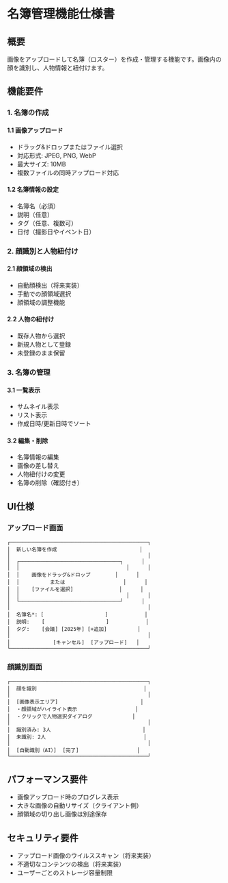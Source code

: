 # 名簿管理機能仕様書

## 概要

画像をアップロードして名簿（ロスター）を作成・管理する機能です。画像内の顔を識別し、人物情報と紐付けます。

## 機能要件

### 1. 名簿の作成

#### 1.1 画像アップロード
- ドラッグ&ドロップまたはファイル選択
- 対応形式: JPEG, PNG, WebP
- 最大サイズ: 10MB
- 複数ファイルの同時アップロード対応

#### 1.2 名簿情報の設定
- 名簿名（必須）
- 説明（任意）
- タグ（任意、複数可）
- 日付（撮影日やイベント日）

### 2. 顔識別と人物紐付け

#### 2.1 顔領域の検出
- 自動顔検出（将来実装）
- 手動での顔領域選択
- 顔領域の調整機能

#### 2.2 人物の紐付け
- 既存人物から選択
- 新規人物として登録
- 未登録のまま保留

### 3. 名簿の管理

#### 3.1 一覧表示
- サムネイル表示
- リスト表示
- 作成日時/更新日時でソート

#### 3.2 編集・削除
- 名簿情報の編集
- 画像の差し替え
- 人物紐付けの変更
- 名簿の削除（確認付き）

## UI仕様

### アップロード画面
```
┌─────────────────────────────────────────────┐
│  新しい名簿を作成                           │
│                                             │
│  ┌─────────────────────────────────┐      │
│  │                                   │      │
│  │    画像をドラッグ&ドロップ        │      │
│  │          または                   │      │
│  │    [ファイルを選択]               │      │
│  │                                   │      │
│  └─────────────────────────────────┘      │
│                                             │
│  名簿名*: [                    ]            │
│  説明:    [                    ]            │
│  タグ:    [会議] [2025年] [+追加]          │
│                                             │
│              [キャンセル]  [アップロード]   │
└─────────────────────────────────────────────┘
```

### 顔識別画面
```
┌─────────────────────────────────────────────┐
│  顔を識別                                   │
│                                             │
│  [画像表示エリア]                           │
│  ・顔領域がハイライト表示                   │
│  ・クリックで人物選択ダイアログ             │
│                                             │
│  識別済み: 3人                              │
│  未識別: 2人                                │
│                                             │
│  [自動識別（AI）]  [完了]                   │
└─────────────────────────────────────────────┘
```

## パフォーマンス要件

- 画像アップロード時のプログレス表示
- 大きな画像の自動リサイズ（クライアント側）
- 顔領域の切り出し画像は別途保存

## セキュリティ要件

- アップロード画像のウイルススキャン（将来実装）
- 不適切なコンテンツの検出（将来実装）
- ユーザーごとのストレージ容量制限 